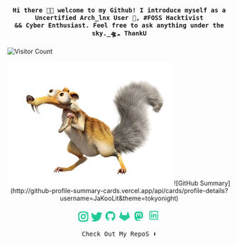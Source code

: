 
<h4 align="center"><samp> Hi there 👋🏼  welcome to my Github! I introduce myself as a Uncertified Arch_lnx User 👾, #FOSS Hacktivist <br>&& Cyber Enthusiast. Feel free to ask anything under the sky._🛸☁️ ThankU</samp></h4>

 ![Visitor Count](https://profile-counter.glitch.me/{albinxshiby}/count.svg)
<p align="center">

  <img width="370" src="assets/pe.png">
  ![GitHub Summary](http://github-profile-summary-cards.vercel.app/api/cards/profile-details?username=JaKooLit&theme=tokyonight)
</p>


<p align="center">
<a href= "https://instagram.com/albinxshiby" target="_blank"><img width="26" src="assets/instagram.png"/></a>
<a href= "https://twitter.com/albinxshiby"><img width="26" src="assets/twitter.png"/></a>
<a href= "https://github.com/albinxshiby"><img width="28" src="assets/github.png"/></a>
  <a href= "https://gitlab.com/albinxshiby"><img width="28" src="assets/gitlab.png"/></a>
<a href= "https://mastodon.social/@albinxshiby"><img width="28" src="assets/mastodon.png"/></a>
  <a href= "https://in.linkedin.com/albinxshiby"><img width="32" src="assets/linkedin.png"/></a>
</p>

<p align="center"><samp>
Check Out My RepoS ⬇️  
  </samp>
</p>

